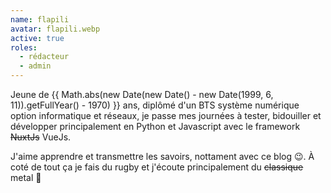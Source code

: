 ```yaml
---
name: flapili
avatar: flapili.webp
active: true
roles:
  - rédacteur
  - admin
---
```

Jeune de <span>{{ Math.abs(new Date(new Date() - new Date(1999, 6, 11)).getFullYear() - 1970) }}</span> ans, diplômé d'un BTS système numérique option informatique et réseaux, je passe mes journées à tester, bidouiller et développer principalement en Python et Javascript avec le framework ~~NuxtJs~~ VueJs.

J'aime apprendre et transmettre les savoirs, nottament avec ce blog 😉. À coté de tout ça je fais du rugby et j'écoute principalement du ~~classique~~ metal 🎸
